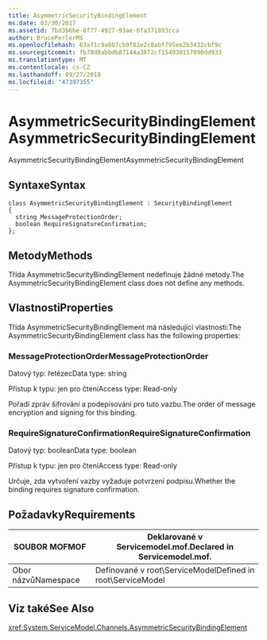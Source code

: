 ```yaml
---
title: AsymmetricSecurityBindingElement
ms.date: 03/30/2017
ms.assetid: 7bd3b6be-8f77-4927-93ae-6fa371893cca
author: BrucePerlerMS
ms.openlocfilehash: 63af1c9a607cb9f81e2c0abf795ee2b3432cbf9c
ms.sourcegitcommit: fb78d8abbdb87144a3872cf154930157090dd933
ms.translationtype: MT
ms.contentlocale: cs-CZ
ms.lasthandoff: 09/27/2018
ms.locfileid: "47397355"
---
```

# <a name="asymmetricsecuritybindingelement"></a><span data-ttu-id="520f5-102">AsymmetricSecurityBindingElement</span><span class="sxs-lookup"><span data-stu-id="520f5-102">AsymmetricSecurityBindingElement</span></span>
<span data-ttu-id="520f5-103">AsymmetricSecurityBindingElement</span><span class="sxs-lookup"><span data-stu-id="520f5-103">AsymmetricSecurityBindingElement</span></span>  
  
## <a name="syntax"></a><span data-ttu-id="520f5-104">Syntaxe</span><span class="sxs-lookup"><span data-stu-id="520f5-104">Syntax</span></span>  
  
```  
class AsymmetricSecurityBindingElement : SecurityBindingElement  
{  
  string MessageProtectionOrder;  
  boolean RequireSignatureConfirmation;  
};  
```  
  
## <a name="methods"></a><span data-ttu-id="520f5-105">Metody</span><span class="sxs-lookup"><span data-stu-id="520f5-105">Methods</span></span>  
 <span data-ttu-id="520f5-106">Třída AsymmetricSecurityBindingElement nedefinuje žádné metody.</span><span class="sxs-lookup"><span data-stu-id="520f5-106">The AsymmetricSecurityBindingElement class does not define any methods.</span></span>  
  
## <a name="properties"></a><span data-ttu-id="520f5-107">Vlastnosti</span><span class="sxs-lookup"><span data-stu-id="520f5-107">Properties</span></span>  
 <span data-ttu-id="520f5-108">Třída AsymmetricSecurityBindingElement má následující vlastnosti:</span><span class="sxs-lookup"><span data-stu-id="520f5-108">The AsymmetricSecurityBindingElement class has the following properties:</span></span>  
  
### <a name="messageprotectionorder"></a><span data-ttu-id="520f5-109">MessageProtectionOrder</span><span class="sxs-lookup"><span data-stu-id="520f5-109">MessageProtectionOrder</span></span>  
 <span data-ttu-id="520f5-110">Datový typ: řetězec</span><span class="sxs-lookup"><span data-stu-id="520f5-110">Data type: string</span></span>  
  
 <span data-ttu-id="520f5-111">Přístup k typu: jen pro čtení</span><span class="sxs-lookup"><span data-stu-id="520f5-111">Access type: Read-only</span></span>  
  
 <span data-ttu-id="520f5-112">Pořadí zpráv šifrování a podepisování pro tuto vazbu.</span><span class="sxs-lookup"><span data-stu-id="520f5-112">The order of message encryption and signing for this binding.</span></span>  
  
### <a name="requiresignatureconfirmation"></a><span data-ttu-id="520f5-113">RequireSignatureConfirmation</span><span class="sxs-lookup"><span data-stu-id="520f5-113">RequireSignatureConfirmation</span></span>  
 <span data-ttu-id="520f5-114">Datový typ: boolean</span><span class="sxs-lookup"><span data-stu-id="520f5-114">Data type: boolean</span></span>  
  
 <span data-ttu-id="520f5-115">Přístup k typu: jen pro čtení</span><span class="sxs-lookup"><span data-stu-id="520f5-115">Access type: Read-only</span></span>  
  
 <span data-ttu-id="520f5-116">Určuje, zda vytvoření vazby vyžaduje potvrzení podpisu.</span><span class="sxs-lookup"><span data-stu-id="520f5-116">Whether the binding requires signature confirmation.</span></span>  
  
## <a name="requirements"></a><span data-ttu-id="520f5-117">Požadavky</span><span class="sxs-lookup"><span data-stu-id="520f5-117">Requirements</span></span>  
  
|<span data-ttu-id="520f5-118">SOUBOR MOF</span><span class="sxs-lookup"><span data-stu-id="520f5-118">MOF</span></span>|<span data-ttu-id="520f5-119">Deklarované v Servicemodel.mof.</span><span class="sxs-lookup"><span data-stu-id="520f5-119">Declared in Servicemodel.mof.</span></span>|  
|---------|-----------------------------------|  
|<span data-ttu-id="520f5-120">Obor názvů</span><span class="sxs-lookup"><span data-stu-id="520f5-120">Namespace</span></span>|<span data-ttu-id="520f5-121">Definované v root\ServiceModel</span><span class="sxs-lookup"><span data-stu-id="520f5-121">Defined in root\ServiceModel</span></span>|  
  
## <a name="see-also"></a><span data-ttu-id="520f5-122">Viz také</span><span class="sxs-lookup"><span data-stu-id="520f5-122">See Also</span></span>  
 <xref:System.ServiceModel.Channels.AsymmetricSecurityBindingElement>
